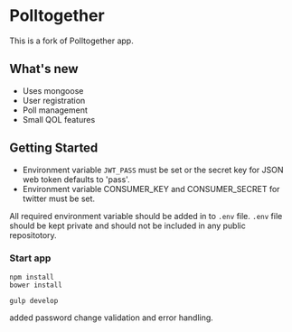 # Polltogether

This is a fork of Polltogether app.

## What's new

* Uses mongoose
* User registration
* Poll management
* Small QOL features


## Getting Started

* Environment variable `JWT_PASS` must be set or the secret key for JSON web token defaults to 'pass'.
* Environment variable CONSUMER_KEY and CONSUMER_SECRET for twitter must be set.

All required environment variable should be added in to `.env` file.
`.env` file should be kept private and should not be included in any public repositotory.

### Start app

```
npm install
bower install

gulp develop
```
added password change validation and error handling.
